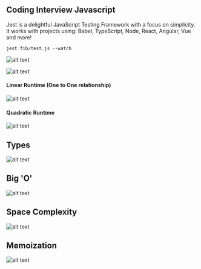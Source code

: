 ## Coding Interview Javascript

Jest is a delightful JavaScript Testing Framework with a focus on simplicity.
It works with projects using: Babel, TypeScript, Node, React, Angular, Vue and more!

```
jest fib/test.js --watch
```

![alt text](https://i.imgur.com/kAN6gIA.png)

![alt text](https://i.imgur.com/c87H5Rb.png)

#### Linear Runtime (One to One relationship)
![alt text](https://i.imgur.com/nm1TemU.png)

#### Quadratic Runtime
![alt text](https://i.imgur.com/okcyMXW.png)

## Types
![alt text](https://i.imgur.com/y1m3E0x.png)

## Big 'O'
![alt text](https://i.imgur.com/3nURDjh.png)

## Space Complexity
![alt text](https://i.imgur.com/tEkM6AK.png)

## Memoization
![alt text](https://i.imgur.com/l70MZzi.png)